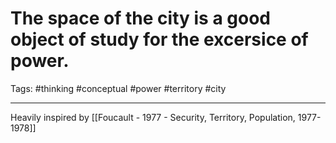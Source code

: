 # The space of the city is a good object of study for the excersice of power.
Tags: #thinking #conceptual #power #territory #city

---

Heavily inspired by [[Foucault - 1977 - Security, Territory, Population, 1977-1978]]